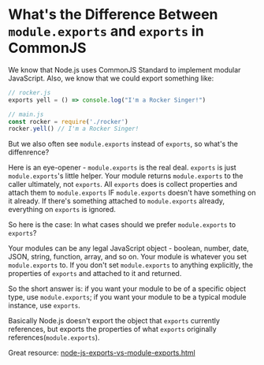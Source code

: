 # What's the Difference Between `module.exports` and `exports` in CommonJS

We know that Node.js uses CommonJS Standard to implement modular JavaScript. Also, we know that we could export something like:

```js
// rocker.js
exports yell = () => console.log("I'm a Rocker Singer!")

// main.js
const rocker = require('./rocker')
rocker.yell() // I'm a Rocker Singer!
```

But we also often see `module.exports` instead of `exports`, so what's the diffenrence?

Here is an eye-opener - `module.exports` is the real deal. `exports` is just `module.exports`'s little helper. Your module returns `module.exports` to the caller ultimately, not `exports`. All `exports` does is collect properties and attach them to `module.exports` IF `module.exports` doesn't have something on it already. If there's something attached to `module.exports` already, everything on `exports` is ignored.

So here is the case: In what cases should we prefer `module.exports` to `exports`?

Your modules can be any legal JavaScript object - boolean, number, date, JSON, string, function, array, and so on. Your module is whatever you set `module.exports` to. If you don't set `module.exports` to anything explicitly, the properties of `exports` and attached to it and returned.

So the short answer is: if you want your module to be of a specific object type, use `module.exports`; if you want your module to be a typical module instance, use `exports`.

Basically Node.js doesn't export the object that `exports` currently references, but exports the properties of what `exports` originally references(`module.exports`).

Great resource: [node-js-exports-vs-module-exports.html](hacksparrow.com/node-js-exports-vs-module-exports.html)
